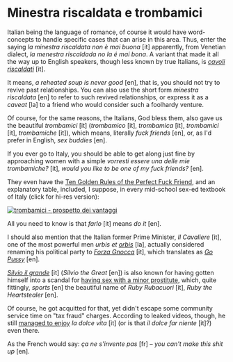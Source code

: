 Minestra riscaldata e trombamici
===

Italian being the language of romance, of course it would have word-concepts to handle specific cases that can arise in this area. Thus, enter the saying *la minestra riscaldata non è mai buona* [it] apparently, from Venetian dialect, *la menestra riscaldada no la é mai bona*. A variant that made it all the way up to English speakers, though less known by true Italians, is *[cavoli riscaldati](http://www.thoughtfultravelwriter.com/2013/05/speaking-in-tongues-cavoli-riscaldati.html)* [it].

It means, *a reheated soup is never good* [en], that is, you should not try to revive past relationships. You can also use the short form *minestra riscaldata* [en] to refer to such revived relationships, or express it as a *caveat* [la] to a friend who would consider such a foolhardy venture.

Of course, for the same reasons, the Italians, God bless them, also gave us the beautiful *trombamici* [it] (*trombamico* [it], *trombamica* [it], *trombamici* [it], *trombamiche* [it]), which means, literally *fuck friends* [en], or, as I'd prefer in English, *sex buddies* [en].

If you ever go to Italy, you should be able to get along just fine by approaching women with a simple *vorresti essere una delle mie trombamiche?* [it], *would you like to be one of my fuck friends?* [en].

They even have the [Ten Golden Rules of the Perfect Fuck Friend](http://corrieredelsud.altervista.org/10-regole-doro-perfetto-trombamico-non-puoi-non-saperle/), and an explanatory table, included, I suppose, in every mid-school sex-ed textbook of Italy (click for hi-res version):

[![trombamici - prospetto dei vantaggi](trombamici-vantaggi.jpg)](images/trombamici-vantaggi-large.jpg)

All you need to know is that *farlo* [it] means *do it* [en].

I should also mention that the Italian former Prime Minister, *Il Cavaliere* [it], one of the most powerful men *urbis et [orbis](http://www.forbes.com/lists/2009/20/power-09_Silvio-Berlusconi_9SKC.html)* [la], actually considered renaming his political party to *[Forza Gnocca](https://www.youtube.com/watch?v=r-hJzzlMKMM)* [it], which translates as *[Go Pussy](http://www.theguardian.com/world/2011/oct/07/berlusconi-go-pussy-quip-outrage)* [en].

*[Silvio il grande](http://www.corriere.it/politica/13_luglio_01/manifestazione-arcore-sostegno-berlusconi-Pdl_a9f114f6-e26f-11e2-b962-140e725dd45c.shtml)* [it] (*Silvio the Great* [en]) is also known for having gotten himself into a scandal for [having sex with a minor prostitute](http://en.wikipedia.org/wiki/Silvio_Berlusconi_prostitute_trial), which, quite fittingly, *sports* [en] the beautiful name of *Ruby Rubacuori* [it], *Ruby the Heartstealer* [en].

Of course, he got acquitted for that, yet didn't escape some community service time on "tax fraud" charges. According to leaked videos, though, he still [managed to enjoy](http://www.telegraph.co.uk/news/worldnews/silvio-berlusconi/10936014/Silvio-Berlusconi-filmed-working-in-nursing-home.html) *la dolce vita* [it] (or is that *il dolce far niente* [it]?) even there.

As the French would say: *ça ne s'invente pas* [fr] &ndash; *you can't make this shit up* [en].